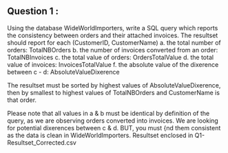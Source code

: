 ## Question 1 :
Using the database WideWorldImporters, write a SQL query which reports the consistency between orders and their attached invoices. 
The resultset should report for each (CustomerID, CustomerName) 
a. the total number of orders: TotalNBOrders 
b. the number of invoices converted from an order: TotalNBInvoices 
c. the total value of orders: OrdersTotalValue 
d. the total value of invoices: InvoicesTotalValue 
f. the absolute value of the dixerence between c - d: AbsoluteValueDixerence 

The resultset must be sorted by highest values of AbsoluteValueDixerence, then by smallest to highest values of TotalNBOrders and CustomerName is that order. 

Please note that all values in a & b must be identical by definition of the query, as we are observing orders converted into invoices. 
We are looking for potential dixerences between c & d. 
BUT, you must {nd them consistent as the data is clean in WideWorldImporters. 
Resultset enclosed in Q1-Resultset_Corrected.csv
